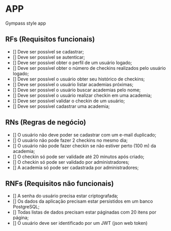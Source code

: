 # APP

Gympass style app

## RFs (Requisitos funcionais)

- [] Deve ser possível se cadastrar;
- [] Deve ser possível se autenticar;
- [] Deve ser possível obter o perfil de um usuário logado;
- [] Deve ser possível obter o número de checkins realizados pelo usuário logado;
- [] Deve ser possível o usuário obter seu histórico de checkins;
- [] Deve ser possível o usuário listar academias próximas;
- [] Deve ser possível o usuário buscar academias pelo nome;
- [] Deve ser possível o usuário realizar checkin em uma academia;
- [] Deve ser possível validar o checkin de um usuário;
- [] Deve ser possível cadastrar uma academia;


## RNs (Regras de negócio)

- [] O usuário não deve poder se cadastrar com um e-mail duplicado;
- [] O usuário não pode fazer 2 checkins no mesmo dia;
- [] O usuário não pode fazer checkin se não estiver perto (100 m) da academia;
- [] O checkin só pode ser validade até 20 minutos após criado;
- [] O checkin só pode ser validado por administradores;
- [] A academia só pode ser cadastrada por administradores;


## RNFs (Requisitos não funcionais)

- [] A senha do usuário precisa estar criptografada;
- [] Os dados da aplicação precisam estar persistidos em um banco PostgreSQL;
- [] Todas listas de dados precisam estar páginadas com 20 itens por página;
- [] O usuário deve ser identificado por um JWT (json web token)